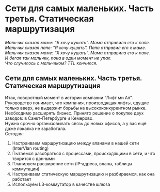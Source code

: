 # Сети для самых маленьких. Часть третья. Статическая маршрутизация

_Мальчик сказал маме: “Я хочу кушать”. Мама отправила его к папе.  
Мальчик сказал папе: “Я хочу кушать”. Папа отправил его к маме.  
Мальчик сказал маме: “Я хочу кушать”. Мама отправила его к папе.  
И бегал так мальчик, пока в один момент не упал.  
Что случилось с мальчиком? TTL кончился._

## Сети для самых маленьких. Часть третья. Статическая маршрутизация

Итак, поворотный момент в истории компании “Лифт ми Ап”. Руководство понимает, что компания, производящая лифты, едущие только вверх, не выдержит борьбы на высококонкурентном рынке. Необходимо расширять бизнес. Принято решение о покупке двух заводов: в Санкт-Петербурге и Кемерово.  
Нужно срочно организовывать связь до новых офисов, а у вас ещё даже локалка не заработала.  
Сегодня:

1. Настраиваем маршрутизацию между вланами в нашей сети \(InterVlan routing\)
2. Пытаемся разобраться с процессами, происходящими в сети, и что творится с данными
3. Планируем расширение сети \(IP-адреса, вланы, таблицы коммутации\)
4. Настраиваем статическую маршрутизацию и разбираемся, как она работает
5. Используем L3-коммутатор в качестве шлюза

